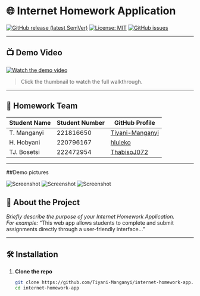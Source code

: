 <!-- PROJECT TITLE -->
# 🌐 Internet Homework Application

[![GitHub release (latest SemVer)](https://img.shields.io/github/v/release/Tiyani-Manganyi/internet-homework-app)](https://github.com/Tiyani-Manganyi/internet-homework-app/releases)
[![License: MIT](https://img.shields.io/badge/License-MIT-blue.svg)](LICENSE)
[![GitHub issues](https://img.shields.io/github/issues/Tiyani-Manganyi/internet-homework-app)](https://github.com/Tiyani-Manganyi/internet-homework-app/issues)

---

## 📺 Demo Video

[![Watch the demo video](https://img.youtube.com/vi/VIDEO_ID/0.jpg)](https://tut4lifeac-my.sharepoint.com/:v:/g/personal/221816650_tut4life_ac_za/EXq1MIVXyfVPqTdafjbkws4BEz4dMQaNozRZ9T4AURXJHg?e=ai4hAK)

> Click the thumbnail to watch the full walkthrough.

---

## 👥 Homework Team

| Student Name           | Student Number  | GitHub Profile                                      |
|------------------------|-----------------|------------------------------------------------------|
| T. Manganyi            | 221816650       | [Tiyani-Manganyi](https://github.com/Tiyani-Manganyi) |
| H. Hobyani             | 220796167       | [hluleko](https://github.com/hluleko)                                                    |
| TJ. Bosetsi            | 222472954       | [ThabisoJ072](https://github.com/ThabisoJ072)
---

##Demo pictures

![Screenshot](Screenshot(1).png)
![Screenshot](Screenshot(2).png)
![Screenshot](Screenshot(3).png)

## 📖 About the Project

*Briefly describe the purpose of your Internet Homework Application.*  
_For example:_ “This web app allows students to complete and submit assignments directly through a user-friendly interface…”

---

## 🛠️ Installation

1. **Clone the repo**

   ```bash
   git clone https://github.com/Tiyani-Manganyi/internet-homework-app.git
   cd internet-homework-app
